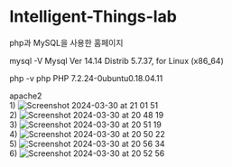 # Intelligent-Things-lab
php과 MySQL을 사용한 홈페이지

mysql -V
Mysql  Ver 14.14 Distrib 5.7.37, for Linux (x86_64)

php -v
php PHP 7.2.24-0ubuntu0.18.04.11

apache2
<br>
1)
![Screenshot 2024-03-30 at 21 01 51](https://github.com/chimeddor/Homepage/assets/53028417/e5c9a5f7-1c37-440d-a316-1e0f0c51e25b)
<br>
2)
![Screenshot 2024-03-30 at 20 48 19](https://github.com/chimeddor/Homepage/assets/53028417/70896fa0-af57-4c33-b238-027c2497917f)
<br>
3)
![Screenshot 2024-03-30 at 20 51 19](https://github.com/chimeddor/Homepage/assets/53028417/1549c654-aded-4cb3-a40c-08bf000dcd03)
<br>
4)
![Screenshot 2024-03-30 at 20 50 22](https://github.com/chimeddor/Homepage/assets/53028417/17a5eda5-cf45-4529-b9d7-4f564717e26b)
<br>
5)
![Screenshot 2024-03-30 at 20 56 34](https://github.com/chimeddor/Homepage/assets/53028417/6a683e29-cd58-4ea1-a073-0a985df46784)
<br>
6)
![Screenshot 2024-03-30 at 20 52 56](https://github.com/chimeddor/Homepage/assets/53028417/6c1bf41c-15cf-41f9-b0a0-b4012de0c656)
